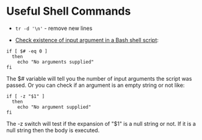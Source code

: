 # Useful Shell Commands

- `tr -d '\n'` - remove new lines

- [Check existence of input argument in a Bash shell script](https://stackoverflow.com/questions/6482377/check-existence-of-input-argument-in-a-bash-shell-script):
```
if [ $# -eq 0 ]
  then
    echo "No arguments supplied"
fi
```
The $# variable will tell you the number of input arguments the script was passed.
Or you can check if an argument is an empty string or not like:
```
if [ -z "$1" ]
  then
    echo "No argument supplied"
fi
```
The -z switch will test if the expansion of "$1" is a null string or not. If it is a null string then the body is executed.
